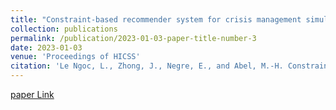 ```yaml
---
title: "Constraint-based recommender system for crisis management simulations"
collection: publications
permalink: /publication/2023-01-03-paper-title-number-3
date: 2023-01-03
venue: 'Proceedings of HICSS'
citation: 'Le Ngoc, L., Zhong, J., Negre, E., and Abel, M.-H. Constraint-based recommender system for crisis management simulations. In The 56th Hawaii International Conference on System Sciences, pages 1778–1789.'
---
```


[paper Link](https://www.researchgate.net/publication/371375932_Constraint-based_recommender_system_for_crisis_management_simulations)


